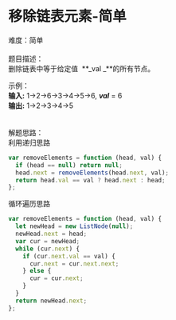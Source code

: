 # 移除链表元素-简单

难度：简单<br />
<br />题目描述：<br />删除链表中等于给定值  **_val _**的所有节点。

示例：<br />**输入:** 1->2->6->3->4->5->6, _**val**_ = 6<br />**输出:** 1->2->3->4->5<br />
<br />
<br />解题思路：<br />利用递归思路

```javascript
var removeElements = function (head, val) {
  if (head == null) return null;
  head.next = removeElements(head.next, val);
  return head.val == val ? head.next : head;
};
```

循环遍历思路

```javascript
var removeElements = function (head, val) {
  let newHead = new ListNode(null);
  newHead.next = head;
  var cur = newHead;
  while (cur.next) {
    if (cur.next.val == val) {
      cur.next = cur.next.next;
    } else {
      cur = cur.next;
    }
  }
  return newHead.next;
};
```
